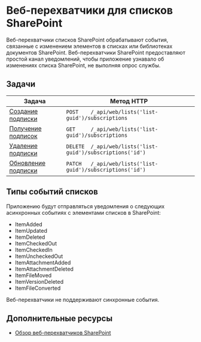 # <a name="sharepoint-list-webhooks"></a>Веб-перехватчики для списков SharePoint

Веб-перехватчики списков SharePoint обрабатывают события, связанные с изменением элементов в списках или библиотеках документов SharePoint. Веб-перехватчики SharePoint предоставляют простой канал уведомлений, чтобы приложение узнавало об изменениях списка SharePoint, не выполняя опрос службы.

## <a name="tasks"></a>Задачи
| Задача                                                | Метод HTTP                                                  |
|-----------------------------------------------------|--------------------------------------------------------------|
| [Создание подписки](./create-subscription) | `POST    /_api/web/lists('list-guid')/subscriptions`         |
| [Получение подписок](./get-subscription)          | `GET     /_api/web/lists('list-guid')/subscriptions`         |
| [Удаление подписки](./delete-subscription)       | `DELETE  /_api/web/lists('list-guid')/subscriptions('id')`   |
| [Обновление подписки](./update-subscription)     | `PATCH   /_api/web/lists('list-guid')/subscriptions('id')`   |

## <a name="list-event-types"></a>Типы событий списков
Приложению будут отправляться уведомления о следующих асинхронных событиях с элементами списков в SharePoint:

* ItemAdded
* ItemUpdated
* ItemDeleted
* ItemCheckedOut
* ItemCheckedIn
* ItemUncheckedOut
* ItemAttachmentAdded
* ItemAttachmentDeleted
* ItemFileMoved
* ItemVersionDeleted
* ItemFileConverted

Веб-перехватчики не поддерживают синхронные события.

## <a name="additional-resources"></a>Дополнительные ресурсы

* [Обзор веб-перехватчиков SharePoint](../overview-sharepoint-webhooks)
